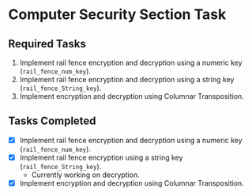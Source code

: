 # Computer Security Section Task

## Required Tasks

1. Implement rail fence encryption and decryption using a numeric key (`rail_fence_num_key`).
2. Implement rail fence encryption and decryption using a string key (`rail_fence_String_key`).
3. Implement encryption and decryption using Columnar Transposition.

## Tasks Completed

- [x] Implement rail fence encryption and decryption using a numeric key (`rail_fence_num_key`).
- [x] Implement rail fence encryption using a string key (`rail_fence_String_key`).
  - Currently working on decryption.
- [x] Implement encryption and decryption using Columnar Transposition.
